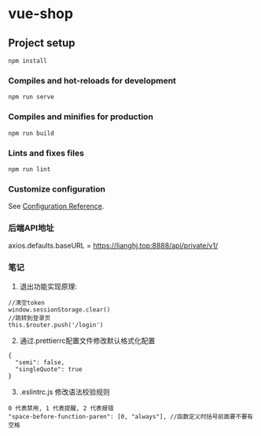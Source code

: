 # vue-shop

## Project setup
```
npm install
```

### Compiles and hot-reloads for development
```
npm run serve
```

### Compiles and minifies for production
```
npm run build
```

### Lints and fixes files
```
npm run lint
```

### Customize configuration
See [Configuration Reference](https://cli.vuejs.org/config/).

### 后端API地址
axios.defaults.baseURL = https://lianghj.top:8888/api/private/v1/

### 笔记
1. 退出功能实现原理:
```
//清空token
window.sessionStorage.clear()
//跳转到登录页
this.$router.push('/login')
```
2. 通过.prettierrc配置文件修改默认格式化配置
```
{
  "semi": false,
  "singleQuote": true
}
```
3. .eslintrc.js 修改语法校验规则
```
0 代表禁用, 1 代表提醒, 2 代表报错
"space-before-function-paren": [0, "always"], //函数定义时括号前面要不要有空格
```